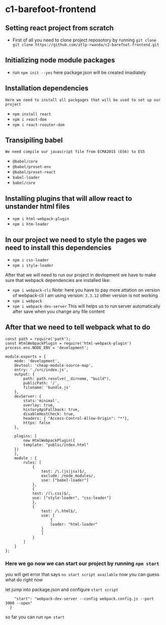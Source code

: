 # c1-barefoot-frontend
## Setting react project from scratch
* First of all you need to clone project reposotory by running 
    ```git clone git clone https://github.com/atlp-rwanda/c2-barefoot-frontend.git```
## Initializing node module packages
  * run ```npm init --yes``` here package.json will be created imadiately

## Installation dependencies
    Here we need to install all packgages that will be used to set up our project
* ```npm install react```
* ```npm i react-dom```
* ```npm i react-roouter-dom```

## Transipiling babel
    We need compile our javascript file from ECMA2015 (ES6) to ES5 
* ```@babel/core```
* ```@babel/preset-env```
* ```@babel/preset-react```
* ```babel-loader```
* ```babel/core```

## Installing plugins that will allow react to unstander html files
* ```npm i html-webpack-plugin```
* ```npm i htm-loader```

## In our project we need to style the pages we need to install this dependencies
* ```npm i css-loader```
* ```npm i style-loader```

After that  we will need to run our project in devlopment 
we have to make sure that webpack dependencies are installed like:
* ```npm i webpack-cli``` Note: here you have to pay more attation on version of webpack-cli I am using version: ```3.3.12``` other version is not working
* ```npm i webpack``` 
* ```npm i webpack-dev-server``` This will helps us to run server automatically after save when you change any file content 

## After that we need to tell webpack what to do

```const webpack = require('webpack');
const path = require('path');
const HtmlWebpackPlugin = require('html-webpack-plugin')
process.env.NODE_ENV = 'development';

module.exports = {
    mode: 'development',
    devtool: 'cheap-module-source-map',
    entry: './src/index.js',
    output: {
        path: path.resolve(__dirname, "build"),
        publicPath: '/',
        filename: 'bundle.js'
    },
    devServer: {
        stats:'minimal',
        overlay: true,
        historyApiFallback: true,
        disableHostCheck: true,
        headers: { "Access-Control-Allow-Origin": "*"},
        https: false
    },
    
    plugins: [
        new HtmlWebpackPlugin({
        template: "public/index.html"
    })
    ],
    module : {
        rules: [
            {
                test: /\.(js|jsx)$/,
                exclude: /node_modules/,
                use: ["babel-loader"]
            },
            {
            test: /(\.css)$/,
            use: ["style-loader", "css-loader"]
            },
            {
                test: /\.html$/,
                use: [
                    {
                    loader: "html-loader"
                }
                ]
            }
        ]
    }
};
```

### Here  we go now we can start our project by running ```npm start```
you will get error that says ```no start script available``` now you can guess what do right now

let jump into  package.json and configure ``start script``

```"scripts": {
    "start": "webpack-dev-server --config webpack.config.js --port 3000 --open"
  }
  ```
so far you can run ```npm start```
